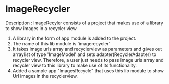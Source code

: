 # ImageRecycler
Description : ImageRecyler consists of a project that makes use of a library to show images in a recycler view

1. A library in the form of app module is added to the project.
2. The name of this lib module is 'imagerecycler'
3. It takes image urls array and recyclerview as parameters and gives out arraylist of type 'ImageModel' and sets adapter(RecyclerAdapter) to recycler view. Therefore, a user just needs to pass image urls array and recycler view to this library to make use of its functionality.
4. Added a sample app "ImagesRecycle" that uses this lib module to show Url images in the recyclerview.
